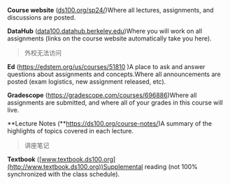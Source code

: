 **Course website** ([ds100.org/sp24/](http://ds100.org/sp24/))Where all lectures, assignments, and discussions are posted.

**DataHub** ([data100.datahub.berkeley.edu](http://data100.datahub.berkeley.edu))Where you will work on all assignments (links on the course website automatically take you here).

> 外校无法访问

**Ed** (https://edstem.org/us/courses/51810 )A place to ask and answer questions about assignments and concepts.Where all announcements are posted (exam logistics, new assignment released, etc).



**Gradescope** (https://gradescope.com/courses/696886)Where all assignments are submitted, and where all of your grades in this course will live.

> 

**Lecture Notes (**https://ds100.org/course-notes/)A summary of the highlights of topics covered in each lecture.

> 讲座笔记

**Textbook** ([www.textbook.ds100.org](http://www.textbook.ds100.org))Supplemental reading (not 100% synchronized with the class schedule).

